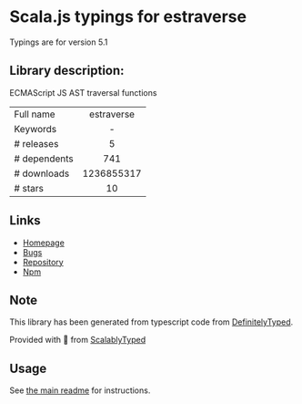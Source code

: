 
# Scala.js typings for estraverse

Typings are for version 5.1

## Library description:
ECMAScript JS AST traversal functions

|                    |                 |
| ------------------ | :-------------: |
| Full name          | estraverse |
| Keywords           | - |
| # releases         | 5 |
| # dependents       | 741 |
| # downloads        | 1236855317 |
| # stars            | 10 |

## Links
- [Homepage](https://github.com/estools/estraverse)
- [Bugs](https://github.com/estools/estraverse/issues)
- [Repository](https://github.com/estools/estraverse)
- [Npm](https://www.npmjs.com/package/estraverse)
    


## Note
This library has been generated from typescript code from [DefinitelyTyped](https://definitelytyped.org).

Provided with :purple_heart: from [ScalablyTyped](https://github.com/oyvindberg/ScalablyTyped)

## Usage
See [the main readme](../../readme.md) for instructions.


